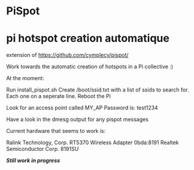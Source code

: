 PiSpot
=======
pi hotspot creation automatique
================================

extension of https://github.com/cymplecy/pispot/

Work towards the automatic creation of hotspots in a Pi collective :)

At the moment:

Run install_pispot.sh 
Create /boot/ssid.txt with a list of ssids to search for. Each one on a seperate line.
Reboot the Pi

Look for an access point called MY_AP Password is: test1234

Have a look in the dmesg output for any pispot messages

Current hardware that seems to work is:

Ralink Technology, Corp. RT5370 Wireless Adapter
0bda:8191 Realtek Semiconductor Corp. 8191SU


***Still work in progress***

